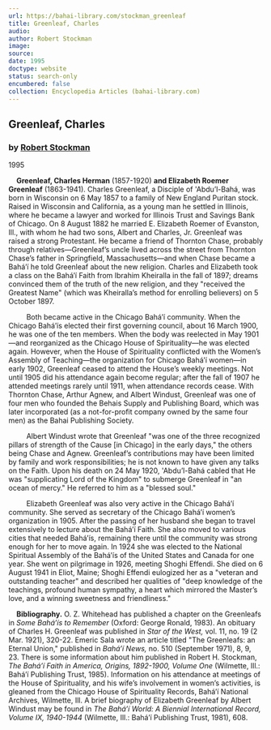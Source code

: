 ```yaml
---
url: https://bahai-library.com/stockman_greenleaf
title: Greenleaf, Charles
audio: 
author: Robert Stockman
image: 
source: 
date: 1995
doctype: website
status: search-only
encumbered: false
collection: Encyclopedia Articles (bahai-library.com)
---
```



## Greenleaf, Charles

### by [Robert Stockman](https://bahai-library.com/author/Robert+Stockman)

1995


    **Greenleaf, Charles Herman** (1857-1920) **and Elizabeth Roemer Greenleaf** (1863-1941). Charles Greenleaf, a Disciple of 'Abdu’l-Bahá, was born in Wisconsin on 6 May 1857 to a family of New England Puritan stock. Raised in Wisconsin and California, as a young man he settled in Illinois, where he became a lawyer and worked for Illinois Trust and Savings Bank of Chicago. On 8 August 1882 he married E. Elizabeth Roemer of Evanston, Ill., with whom he had two sons, Albert and Charles, Jr. Greenleaf was raised a strong Protestant. He became a friend of Thornton Chase, probably through relatives—Greenleaf’s uncle lived across the street from Thornton Chase’s father in Springfield, Massachusetts—and when Chase became a Bahá’í he told Greenleaf about the new religion. Charles and Elizabeth took a class on the Bahá’í Faith from Ibrahim Kheiralla in the fall of 1897; dreams convinced them of the truth of the new religion, and they "received the Greatest Name" (which was Kheiralla’s method for enrolling believers) on 5 October 1897.

         Both became active in the Chicago Bahá’í community. When the Chicago Bahá’ís elected their first governing council, about 16 March 1900, he was one of the ten members. When the body was reelected in May 1901—and reorganized as the Chicago House of Spirituality—he was elected again. However, when the House of Spirituality conflicted with the Women’s Assembly of Teaching—the organization for Chicago Bahá’í women—in early 1902, Greenleaf ceased to attend the House’s weekly meetings. Not until 1905 did his attendance again become regular; after the fall of 1907 he attended meetings rarely until 1911, when attendance records cease. With Thornton Chase, Arthur Agnew, and Albert Windust, Greenleaf was one of four men who founded the Behais Supply and Publishing Board, which was later incorporated (as a not-for-profit company owned by the same four men) as the Bahai Publishing Society.

         Albert Windust wrote that Greenleaf "was one of the three recognized pillars of strength of the Cause \[in Chicago\] in the early days," the others being Chase and Agnew. Greenleaf’s contributions may have been limited by family and work responsibilities; he is not known to have given any talks on the Faith. Upon his death on 24 May 1920, 'Abdu’l-Bahá cabled that He was "supplicating Lord of the Kingdom" to submerge Greenleaf in "an ocean of mercy." He referred to him as a "blessed soul."

         Elizabeth Greenleaf was also very active in the Chicago Bahá’í community. She served as secretary of the Chicago Bahá’í women’s organization in 1905. After the passing of her husband she began to travel extensively to lecture about the Bahá’í Faith. She also moved to various cities that needed Bahá’ís, remaining there until the community was strong enough for her to move again. In 1924 she was elected to the National Spiritual Assembly of the Bahá’ís of the United States and Canada for one year. She went on pilgrimage in 1926, meeting Shoghi Effendi. She died on 6 August 1941 in Eliot, Maine; Shoghi Effendi eulogized her as a "veteran and outstanding teacher" and described her qualities of "deep knowledge of the teachings, profound human sympathy, a heart which mirrored the Master’s love, and a winning sweetness and friendliness."

    **Bibliography.** O. Z. Whitehead has published a chapter on the Greenleafs in _Some Bahá’ís to Remember_ (Oxford: George Ronald, 1983). An obituary of Charles H. Greenleaf was published in _Star of the West,_ vol. 11, no. 19 (2 Mar. 1921), 320-22. Emeric Sala wrote an article titled "The Greenleafs: an Eternal Union," published in _Bahá’í News,_ no. 510 (September 1971), 8, 9, 23. There is some information about him published in Robert H. Stockman, _The Bahá’í Faith in America, Origins, 1892-1900, Volume One_ (Wilmette, Ill.: Bahá’í Publishing Trust, 1985). Information on his attendance at meetings of the House of Spirituality, and his wife’s involvement in women’s activities, is gleaned from the Chicago House of Spirituality Records, Bahá’í National Archives, Wilmette, Ill. A brief biography of Elizabeth Greenleaf by Albert Windust may be found in _The Bahá’í World: A Biennial International Record, Volume IX, 1940-1944_ (Wilmette, Ill.: Bahá’í Publishing Trust, 1981), 608.